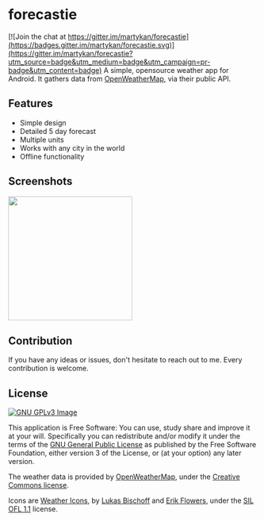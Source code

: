# forecastie

[![Join the chat at https://gitter.im/martykan/forecastie](https://badges.gitter.im/martykan/forecastie.svg)](https://gitter.im/martykan/forecastie?utm_source=badge&utm_medium=badge&utm_campaign=pr-badge&utm_content=badge)
A simple, opensource weather app for Android. It gathers data from [OpenWeatherMap](http://openweathermap.org/), via their public API.

## Features
* Simple design
* Detailed 5 day forecast
* Multiple units
* Works with any city in the world
* Offline functionality

## Screenshots
[<img src="http://i.imgur.com/g97hk8n.png" width=250>](http://i.imgur.com/g97hk8n.png)

## Contribution
If you have any ideas or issues, don't hesitate to reach out to me. Every contribution is welcome.

## License
[![GNU GPLv3 Image](https://www.gnu.org/graphics/gplv3-127x51.png)](http://www.gnu.org/licenses/gpl-3.0.en.html)  

This application is Free Software: You can use, study share and improve it at your
will. Specifically you can redistribute and/or modify it under the terms of the
[GNU General Public License](https://www.gnu.org/licenses/gpl.html) as
published by the Free Software Foundation, either version 3 of the License, or
(at your option) any later version.

The weather data is provided by [OpenWeatherMap](http://openweathermap.org/), under the <a href='http://creativecommons.org/licenses/by-sa/2.0/'>Creative Commons license</a>.

Icons are <a href='https://erikflowers.github.io/weather-icons/'>Weather Icons</a>, by <a href='http://www.twitter.com/artill'>Lukas Bischoff</a> and <a href='http://www.twitter.com/Erik_UX'>Erik Flowers</a>, under the <a href='http://scripts.sil.org/OFL'>SIL OFL 1.1</a> license.
